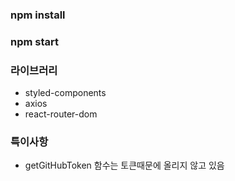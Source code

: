 ### npm install
### npm start


### 라이브러리
- styled-components
- axios
- react-router-dom

### 특이사항
- getGitHubToken 함수는 토큰때문에 올리지 않고 있음
